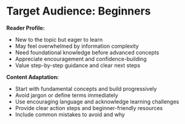 # Target Audience: Beginners

**Reader Profile:**
- New to the topic but eager to learn
- May feel overwhelmed by information complexity
- Need foundational knowledge before advanced concepts
- Appreciate encouragement and confidence-building
- Value step-by-step guidance and clear next steps

**Content Adaptation:**
- Start with fundamental concepts and build progressively
- Avoid jargon or define terms immediately
- Use encouraging language and acknowledge learning challenges
- Provide clear action steps and beginner-friendly resources
- Include common mistakes to avoid and why